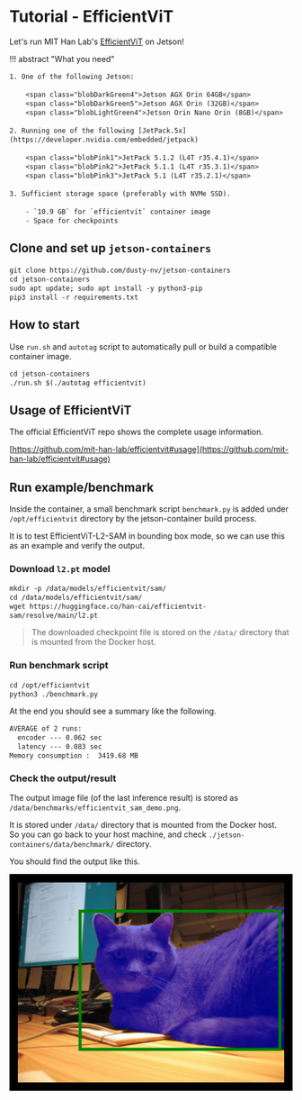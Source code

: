 # Tutorial - EfficientViT

Let's run MIT Han Lab's [EfficientViT](https://github.com/mit-han-lab/efficientvit) on Jetson!

!!! abstract "What you need"

    1. One of the following Jetson:

        <span class="blobDarkGreen4">Jetson AGX Orin 64GB</span>
        <span class="blobDarkGreen5">Jetson AGX Orin (32GB)</span>
        <span class="blobLightGreen4">Jetson Orin Nano Orin (8GB)</span>

    2. Running one of the following [JetPack.5x](https://developer.nvidia.com/embedded/jetpack)

        <span class="blobPink1">JetPack 5.1.2 (L4T r35.4.1)</span>
        <span class="blobPink2">JetPack 5.1.1 (L4T r35.3.1)</span>
        <span class="blobPink3">JetPack 5.1 (L4T r35.2.1)</span>

    3. Sufficient storage space (preferably with NVMe SSD).

        - `10.9 GB` for `efficientvit` container image
        - Space for checkpoints

## Clone and set up `jetson-containers`

```
git clone https://github.com/dusty-nv/jetson-containers
cd jetson-containers
sudo apt update; sudo apt install -y python3-pip
pip3 install -r requirements.txt
```
## How to start

Use `run.sh` and `autotag` script to automatically pull or build a compatible container image.

```
cd jetson-containers
./run.sh $(./autotag efficientvit)
```

## Usage of EfficientViT

The official EfficientViT repo shows the complete usage information.

[https://github.com/mit-han-lab/efficientvit#usage](https://github.com/mit-han-lab/efficientvit#usage)

## Run example/benchmark

Inside the container, a small benchmark script `benchmark.py` is added under `/opt/efficientvit` directory by the jetson-container build process.

It is to test EfficientViT-L2-SAM in bounding box mode, so we can use this as an example and verify the output.

### Download `l2.pt` model

```
mkdir -p /data/models/efficientvit/sam/
cd /data/models/efficientvit/sam/
wget https://huggingface.co/han-cai/efficientvit-sam/resolve/main/l2.pt
```

> The downloaded checkpoint file is stored on the `/data/` directory that is mounted from the Docker host.

### Run benchmark script

```
cd /opt/efficientvit
python3 ./benchmark.py
```

At the end you should see a summary like the following.

```
AVERAGE of 2 runs:
  encoder --- 0.062 sec
  latency --- 0.083 sec
Memory consumption :  3419.68 MB
```

### Check the output/result

The output image file (of the last inference result) is stored as `/data/benchmarks/efficientvit_sam_demo.png`.

It is stored under `/data/` directory that is mounted from the Docker host.<br>
So you can go back to your host machine, and check `./jetson-containers/data/benchmark/` directory.

You should find the output like this.

![](./images/efficientvit_sam_demo.png)
